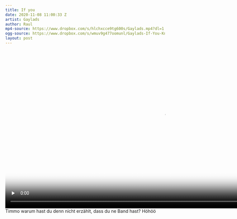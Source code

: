 ```yaml
---
title: If you
date: 2020-11-08 11:00:33 Z
artist: Gaylads
author: Raul
mp4-source: https://www.dropbox.com/s/hlchxcce9tg600s/Gaylads.mp4?dl=1
ogg-source: https://www.dropbox.com/s/wmuv9g477oomunl/Gaylads-If-You-Knew-Studio-1-UK.ogg?dl=1
layout: post
---
```


<div class="video">
    <video width="1000" controls preload="none" poster="https://www.dropbox.com/s/8wja0mikfac9dln/Pink.jpg?dl=1">
    <source src="{{ page.mp4-source }}" type="video/mp4">
    <source src="{{ page.ogg-source }}" type="video/ogg">
    Your browser does not support HTML5 video.
    </video>
</div>

<div class="post-content-message"> 
Timmo warum hast du denn nicht erzählt, dass du ne Band hast? Höhöö
</div>
